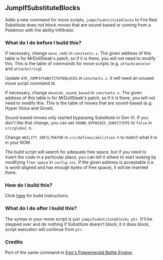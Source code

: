 ## JumpIfSubstituteBlocks

Adds a new command for move scripts, `jumpifsubstituteblocks` to Fire Red. Substitute does not block moves that are sound-based or coming from a Pokémon with the ability Infiltrator.

### What do I do before I build this?

If necessary, change `move_cmds` in `constants.s`. The given address of this table is for MrDollSteak's patch, so if it is there, you will not need to modify this. This is the table of commands for move scripts (e.g. `attackcanceler` and `attackstring`).

Update `ATK_JUMPIFSUBSTITUTEBLOCKS` in `constants.s`. It will need an unused move script command id.

If necessary, change `moveids_sound_based` in `constants.s`. The given address of this table is for MrDollSteak's patch, so if it is there, you will not need to modify this. This is the table of moves that are sound-based (e.g. Hyper Voice and Growl).

Sound-based moves only started bypassing Substitute in Gen VI. If you don't like that change, you can set `SOUND_BYPASSES_SUBSTITUTE` to `false` in `src/global.h`.

Change `ABILITY_INFILTRATOR` in `src/defines/abilities.h` to match what it is in your ROM.

The build script will search for adequate free space, but if you need to insert the code in a particular place, you can tell it where to start looking by modifying `free-space` in `config.ini`. If the given address is acceptable (i.e. is word-aligned and has enough bytes of free space), it will be inserted there.

### How do I build this?

Click [here](scripts/makinoa/README.md) for build instructions.

### What do I do after I build this?

The syntax in your move script is just `jumpifsubstituteblocks ptr`. It'll be stepped over and do nothing if Substitute doesn't block; it it does block, script execution will continue from `ptr`.

### Credits

Port of the same command in [Egg's Pokeemerald Battle Engine](https://github.com/DizzyEggg/pokeemerald/blob/battle_engine_v2/src/battle_script_commands.c#L10534).
